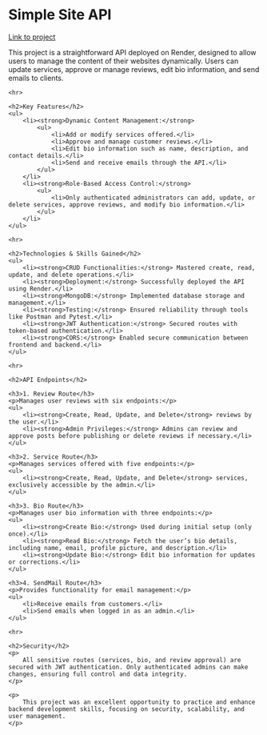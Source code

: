 <body>
    <h1>Simple Site API</h1>
    <a href="#"> Link to project </a>
    <p>
        This project is a straightforward API deployed on Render, designed to allow users to manage the content of their websites dynamically. Users can update services, approve or manage reviews, edit bio information, and send emails to clients.
    </p>

    <hr>

    <h2>Key Features</h2>
    <ul>
        <li><strong>Dynamic Content Management:</strong>
            <ul>
                <li>Add or modify services offered.</li>
                <li>Approve and manage customer reviews.</li>
                <li>Edit bio information such as name, description, and contact details.</li>
                <li>Send and receive emails through the API.</li>
            </ul>
        </li>
        <li><strong>Role-Based Access Control:</strong>
            <ul>
                <li>Only authenticated administrators can add, update, or delete services, approve reviews, and modify bio information.</li>
            </ul>
        </li>
    </ul>

    <hr>

    <h2>Technologies & Skills Gained</h2>
    <ul>
        <li><strong>CRUD Functionalities:</strong> Mastered create, read, update, and delete operations.</li>
        <li><strong>Deployment:</strong> Successfully deployed the API using Render.</li>
        <li><strong>MongoDB:</strong> Implemented database storage and management.</li>
        <li><strong>Testing:</strong> Ensured reliability through tools like Postman and Pytest.</li>
        <li><strong>JWT Authentication:</strong> Secured routes with token-based authentication.</li>
        <li><strong>CORS:</strong> Enabled secure communication between frontend and backend.</li>
    </ul>

    <hr>

    <h2>API Endpoints</h2>

    <h3>1. Review Route</h3>
    <p>Manages user reviews with six endpoints:</p>
    <ul>
        <li><strong>Create, Read, Update, and Delete</strong> reviews by the user.</li>
        <li><strong>Admin Privileges:</strong> Admins can review and approve posts before publishing or delete reviews if necessary.</li>
    </ul>

    <h3>2. Service Route</h3>
    <p>Manages services offered with five endpoints:</p>
    <ul>
        <li><strong>Create, Read, Update, and Delete</strong> services, exclusively accessible by the admin.</li>
    </ul>

    <h3>3. Bio Route</h3>
    <p>Manages user bio information with three endpoints:</p>
    <ul>
        <li><strong>Create Bio:</strong> Used during initial setup (only once).</li>
        <li><strong>Read Bio:</strong> Fetch the user’s bio details, including name, email, profile picture, and description.</li>
        <li><strong>Update Bio:</strong> Edit bio information for updates or corrections.</li>
    </ul>

    <h3>4. SendMail Route</h3>
    <p>Provides functionality for email management:</p>
    <ul>
        <li>Receive emails from customers.</li>
        <li>Send emails when logged in as an admin.</li>
    </ul>

    <hr>

    <h2>Security</h2>
    <p>
        All sensitive routes (services, bio, and review approval) are secured with JWT authentication. Only authenticated admins can make changes, ensuring full control and data integrity.
    </p>

    <p>
        This project was an excellent opportunity to practice and enhance backend development skills, focusing on security, scalability, and user management.
    </p>

</body>
